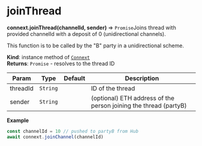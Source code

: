 # joinThread

**connext.joinThread\(**channelId, sender**\)** ⇒ `Promise`Joins thread with provided channelId with a deposit of 0 \(unidirectional channels\).

This function is to be called by the "B" party in a unidirectional scheme.

**Kind**: instance method of [`Connext`](../connext-client/#Connext)  
**Returns**: `Promise` - resolves to the thread ID

| Param | Type | Default | Description |
| --- | --- | --- | --- |
| threadId | `String` |  | ID of the thread |
| sender | `String` |  | \(optional\) ETH address of the person joining the thread \(partyB\) |

**Example**

```javascript
const channelId = 10 // pushed to partyB from Hub
await connext.joinChannel(channelId)
```



